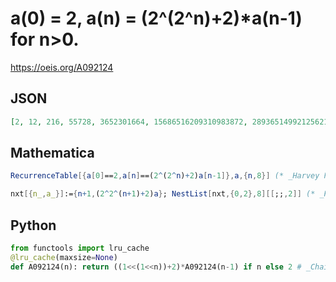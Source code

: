 # a\(0\) \= 2, a\(n\) \= \(2^\(2^n\)\+2\)\*a\(n\-1\) for n\>0\.
https://oeis.org/A092124
## JSON
```JSON
[2, 12, 216, 55728, 3652301664, 15686516209310983872, 289365149921256212111714425927549504896, 98465858119637274097902770931519409290135390781788892125023848289699334298368]
```
## Mathematica
```Mathematica
RecurrenceTable[{a[0]==2,a[n]==(2^(2^n)+2)a[n-1]},a,{n,8}] (* _Harvey P. Dale_, Nov 15 2020 *)
```
```Mathematica
nxt[{n_,a_}]:={n+1,(2^2^(n+1)+2)a}; NestList[nxt,{0,2},8][[;;,2]] (* _Harvey P. Dale_, Aug 11 2023 *)
```
## Python
```Python
from functools import lru_cache
@lru_cache(maxsize=None)
def A092124(n): return ((1<<(1<<n))+2)*A092124(n-1) if n else 2 # _Chai Wah Wu_, Nov 23 2023
```
